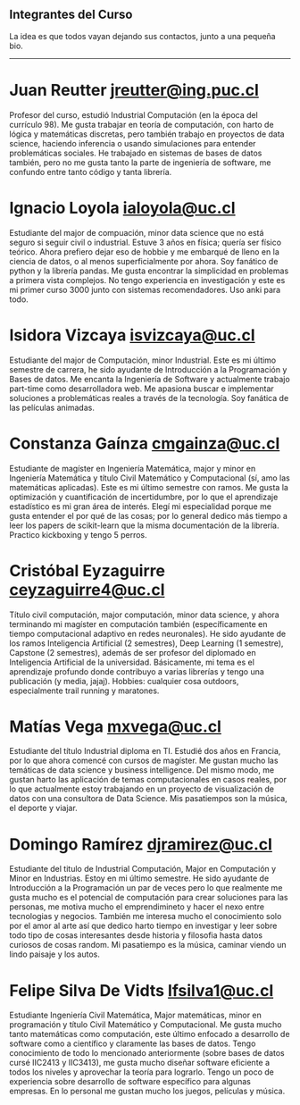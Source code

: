 ## Integrantes del Curso

La idea es que todos vayan dejando sus contactos, junto a una pequeña bio.

-----------------------------------------------------
# Juan Reutter jreutter@ing.puc.cl

Profesor del curso, estudió Industrial Computación (en la época del currículo 98).
Me gusta trabajar en teoría de computación, con harto de lógica y matemáticas discretas, pero también trabajo en proyectos de data science,
haciendo inferencia o usando simulaciones para entender problemáticas sociales. He trabajado en sistemas de bases de datos también, pero
no me gusta tanto la parte de ingeniería de software, me confundo entre tanto código y tanta librería.

# Ignacio Loyola ialoyola@uc.cl

Estudiante del major de compuación, minor data science que no está seguro si seguir civil o industrial.
Estuve 3 años en física; quería ser físico teórico. Ahora prefiero dejar eso de hobbie y me embarqué de lleno en la ciencia de datos, o al menos superficialmente por ahora. Soy fanático de python y la librería pandas. Me gusta encontrar la simplicidad en problemas a primera vista complejos. No tengo experiencia en investigación y este es mi primer curso 3000 junto con sistemas recomendadores. Uso anki para todo.

# Isidora Vizcaya isvizcaya@uc.cl

Estudiante del major de Computación, minor Industrial.
Este es mi último semestre de carrera, he sido ayudante de Introducción a la Programación y Bases de datos. Me encanta la Ingeniería de Software y actualmente trabajo part-time como desarrolladora web. Me apasiona buscar e implementar soluciones a problemáticas reales a través de la tecnología. Soy fanática de las películas animadas.

# Constanza Gaínza cmgainza@uc.cl

Estudiante de magíster en Ingeniería Matemática, major y minor en Ingeniería Matemática y título Civil Matemático y Computacional (sí, amo las matemáticas aplicadas).  Este es mi último semestre con ramos. Me gusta la optimización y cuantificación de incertidumbre, por lo que el aprendizaje estadístico es mi gran área de interés. Elegí mi especialidad porque me gusta entender el por qué de las cosas; por lo general dedico más tiempo a leer los papers de scikit-learn que la misma documentación de la librería. Practico kickboxing y tengo 5 perros.


# Cristóbal Eyzaguirre ceyzaguirre4@uc.cl

Título civil computación, major computación, minor data science, y ahora terminando mi magíster en computación también (específicamente en tiempo computacional adaptivo en redes neuronales).
He sido ayudante de los ramos Inteligencia Artificial (2 semestres), Deep Learning (1 semestre), Capstone (2 semestres), además de ser profesor del diplomado en Inteligencia Artificial de la universidad.
Básicamente, mi tema es el aprendizaje profundo donde contribuyo a varias librerías y tengo una publicación (y media, jajaj).
Hobbies: cualquier cosa outdoors, especialmente trail running y maratones.

# Matías Vega mxvega@uc.cl

Estudiante del título Industrial diploma en TI. Estudié dos años en Francia, por lo que ahora comencé con cursos de magíster. Me gustan mucho las temáticas de data science y business intelligence. Del mismo modo, me gustan harto las aplicación de temas computacionales en casos reales, por lo que actualmente estoy trabajando en un proyecto de visualización de datos con una consultora de Data Science. Mis pasatiempos son la música, el deporte y viajar.

# Domingo Ramírez djramirez@uc.cl
Estudiante del titulo de Industrial Computación, Major en Computación y Minor en Industrias. Estoy en mi último semestre. He sido ayudante de Introducción a la Programación un par de veces pero lo que realmente me gusta mucho es el potencial de computación para crear soluciones para las personas, me motiva mucho el emprendimineto y hacer el nexo entre tecnologias y negocios. También me interesa mucho el conocimiento solo por el amor al arte así que dedico harto tiempo en investigar y leer sobre todo tipo de cosas interesantes desde historia y filosofia hasta datos curiosos de cosas random. Mi pasatiempo es la música, caminar viendo un lindo paisaje y los autos.

# Felipe Silva De Vidts lfsilva1@uc.cl

Estudiante Ingeniería Civil Matemática, Major matemáticas, minor en programación y título Civil Matemático y Computacional. Me gusta mucho tanto matemáticas como computación, este último enfocado a desarrollo de software como a científico y claramente las bases de datos. Tengo conocimiento de todo lo mencionado anteriormente (sobre bases de datos cursé IIC2413 y IIC3413), me gusta mucho diseñar software eficiente a todos los niveles y aprovechar la teoría para lograrlo. Tengo un poco de experiencia sobre desarrollo de software específico para algunas empresas. En lo personal me gustan mucho los juegos, películas y música.
